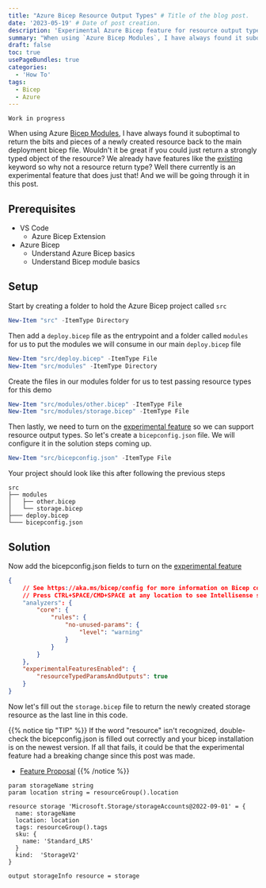```yaml
---
title: "Azure Bicep Resource Output Types" # Title of the blog post.
date: '2023-05-19' # Date of post creation.
description: 'Experimental Azure Bicep feature for resource output types'
summary: "When using `Azure Bicep Modules`, I have always found it suboptimal to return the bits and pieces of a newly created resource back to the main deployment bicep file. Wouldn't it be great if you could just return a strongly typed object of the resource? We already have features like the `existing` keyword so why not a resource return type? Well there currently is an experimental feature that does just that! And we will be going through it in this post"
draft: false 
toc: true
usePageBundles: true
categories:
  - 'How To'
tags:
  - Bicep
  - Azure
---
```


```text
Work in progress
```

When using Azure [Bicep Modules][bicep-modules], I have always found it suboptimal to return the bits and pieces of a newly created resource back to the main deployment bicep file. Wouldn't it be great if you could just return a strongly typed object of the resource? We already have features like the [existing][bicep-existing-keyword] keyword so why not a resource return type? Well there currently is an experimental feature that does just that! And we will be going through it in this post.

## Prerequisites

- VS Code
  - Azure Bicep Extension
- Azure Bicep
  - Understand Azure Bicep basics
  - Understand Bicep module basics

## Setup

Start by creating a folder to hold the Azure Bicep project called `src`

```powershell
New-Item "src" -ItemType Directory
```

Then add a `deploy.bicep` file as the entrypoint and a folder called `modules` for us to put the modules we will consume in our main `deploy.bicep` file

```powershell
New-Item "src/deploy.bicep" -ItemType File
New-Item "src/modules" -ItemType Directory
```

Create the files in our modules folder for us to test passing resource types for this demo

```powershell
New-Item "src/modules/other.bicep" -ItemType File
New-Item "src/modules/storage.bicep" -ItemType File
```

Then lastly, we need to turn on the [experimental feature][bicep-experimental-features] so we can support resource output types. So let's create a `bicepconfig.json` file. We will configure it in the solution steps coming up.

```powershell
New-Item "src/bicepconfig.json" -ItemType File
```

Your project should look like this after following the previous steps

```text
src
├── modules
│   ├── other.bicep
│   └── storage.bicep
├─── deploy.bicep
└─── bicepconfig.json
```

## Solution

Now add the bicepconfig.json fields to turn on the [experimental feature][bicep-resourcetype-proposal]

```json
{
    // See https://aka.ms/bicep/config for more information on Bicep configuration options
    // Press CTRL+SPACE/CMD+SPACE at any location to see Intellisense suggestions
    "analyzers": {
        "core": {
            "rules": {
                "no-unused-params": {
                    "level": "warning"
                }
            }
        }
    },
    "experimentalFeaturesEnabled": {
        "resourceTypedParamsAndOutputs": true
    }
}
```

Now let's fill out the `storage.bicep` file to return the newly created storage resource as the last line in this code.

{{% notice tip "TIP" %}}
If the word "resource" isn't recognized, double-check the bicepconfig.json is filled out correctly and your bicep installation is on the newest version. If all that fails, it could be that the experimental feature had a breaking change since this post was made.
- [Feature Proposal](https://github.com/azure/bicep/issues/2245)
{{% /notice %}}

```bicep
param storageName string
param location string = resourceGroup().location

resource storage 'Microsoft.Storage/storageAccounts@2022-09-01' = {
  name: storageName
  location: location
  tags: resourceGroup().tags
  sku: {
    name: 'Standard_LRS'
  }
  kind:  'StorageV2'
}

output storageInfo resource = storage
```

[bicep-existing-keyword]: https://learn.microsoft.com/azure/azure-resource-manager/bicep/existing-resource

[bicep-modules]: https://learn.microsoft.com/azure/azure-resource-manager/bicep/modules

[bicep-experimental-features]: https://learn.microsoft.com/azure/azure-resource-manager/bicep/bicep-config#enable-experimental-features

[bicep-resourcetype-proposal]: https://github.com/azure/bicep/issues/2245
